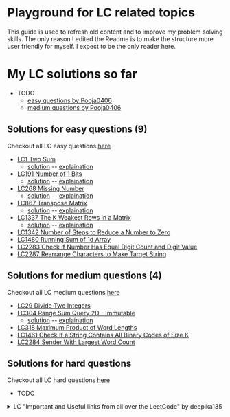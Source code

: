 # Playground for LC related topics

This guide is used to refresh old content and to improve my problem solving skills. The only reason I edited the Readme is to make the structure more user friendly for myself. I expect to be the only reader here.

# My LC solutions so far

- TODO
    - [easy questions by Pooja0406](leetcodeJava/easy.md)
    - [medium questions by Pooja0406](leetcodeJava/medium.md)

## Solutions for easy questions (9)

Checkout all LC easy questions [here](https://leetcode.com/problemset/all/?difficulty=EASY)
- [LC1 Two Sum](https://leetcode.com/problems/two-sum/)
    - [solution](leetcodeJava/LC1/TwoSum.java) -- [explaination](leetcodeJava/LC1/LC1TwoSum.md)
- [LC191 Number of 1 Bits](https://leetcode.com/problems/number-of-1-bits/)
    - [solution](leetcodeJava/LC191/NumberOfOneBits.java) -- [explaination](leetcodeJava/LC191/LC191NumberOfOneBits.md)
- [LC268 Missing Number](https://leetcode.com/problems/missing-number/)
    - [solution](leetcodeJava/LC268/MissingNumber.java) -- [explaination](leetcodeJava/LC268/LC268MissingNumber.md)
- [LC867 Transpose Matrix](https://leetcode.com/problems/transpose-matrix/)
    - [solution](leetcodeJava/LC867/TransposeMatrix.java) -- [explaination](leetcodeJava/LC867/LC867TransposeMatrix.md)
- [LC1337 The K Weakest Rows in a Matrix](https://leetcode.com/problems/the-k-weakest-rows-in-a-matrix/)
    - [solution](leetcodeJava/LC1337/KWeakestRows.java) -- [explaination](leetcodeJava/LC1337/LC1337KWeakestRows.md)
- [LC1342 Number of Steps to Reduce a Number to Zero](https://leetcode.com/problems/number-of-steps-to-reduce-a-number-to-zero/)
- [LC1480 Running Sum of 1d Array](https://leetcode.com/problems/running-sum-of-1d-array/)
- [LC2283 Check if Number Has Equal Digit Count and Digit Value](https://leetcode.com/problems/check-if-number-has-equal-digit-count-and-digit-value/)
- [LC2287 Rearrange Characters to Make Target String](https://leetcode.com/problems/rearrange-characters-to-make-target-string/)

## Solutions for medium questions (4)

Checkout all LC medium questions [here](https://leetcode.com/problemset/all/?difficulty=MEDIUM)
- [LC29 Divide Two Integers](https://leetcode.com/problems/divide-two-integers/)
- [LC304 Range Sum Query 2D - Immutable](https://leetcode.com/problems/range-sum-query-2d-immutable/)
    - [solution](leetcodeJava/LC304/ImmutableRangeSumQuery2D.java) -- [explaination](leetcodeJava/LC304/LC304ImmutableRangeSumQuery2D.md)
- [LC318 Maximum Product of Word Lengths](https://leetcode.com/problems/maximum-product-of-word-lengths/)
- [LC1461 Check If a String Contains All Binary Codes of Size K](https://leetcode.com/problems/check-if-a-string-contains-all-binary-codes-of-size-k/)
- [LC2284 Sender With Largest Word Count](https://leetcode.com/problems/sender-with-largest-word-count/)

## Solutions for hard questions

Checkout all LC hard questions [here](https://leetcode.com/problemset/all/?difficulty=HARD)
- TODO

<details>
<summary>LC "Important and Useful links from all over the LeetCode" by deepika135</summary>

- LC suggested notes by the user deepika135 for new users.
- Check the guide on LC by clicking [here](https://leetcode.com/discuss/general-discussion/665604/Important-and-Useful-links-from-all-over-the-LeetCode)
    - the guide seems to be gone and [here are the topics of it made by @deepika135](leetcodeJava/important_links.md)
- Big thanks to all the contributors from LC for creating this great guide!

    <details>
    <summary>"How to use LeetCode" section</summary>

    * [How to use Leetcode efficiently and effectively by beginners by @megaspazz](https://leetcode.com/discuss/career/450215/How-to-use-LeetCode-to-help-yourself-efficiently-and-effectively-(for-beginners))
        * suggested using [algorithms](https://leetcode.com/problemset/algorithms/)
    * [How to effectively use LeetCode to prepare for interviews!! by @Pooja0406](https://leetcode.com/discuss/career/449135/How-to-effectively-use-LeetCode-to-prepare-for-interviews)
        * suggested [easy questions](https://leetcode.com/list/xix1yu51/) and [medium questions](https://leetcode.com/list/xixy4dq7/), see my current Solutions and the question lists below
    * [Interview preparation study plan using leetcode (Leetcode's pick) by @amit_gupta10](https://leetcode.com/discuss/interview-question/1098600/TOPICS-WHICH-YOU-CAN'T-SKIP-or-INTERVIEW-PREPARATION-or-STUDY-PLAN)
        * TODO

    </details>

</details>